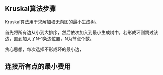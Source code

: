 Kruskal算法步骤
---
Kruskal算法用于求解加权无向图的最小生成树。

首先将所有边从小到大排序，然后依次加入到最小生成树中，若形成环则跳过该边，直到加入了N-1条边位置，N为节点个数。

贪心思想，每次选择不形成环的最小边，

连接所有点的最小费用
---
